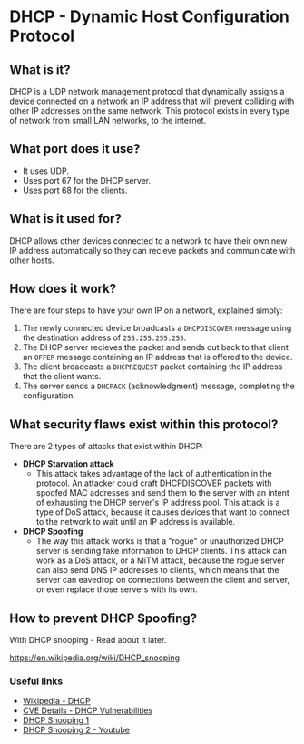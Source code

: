 # DHCP - Dynamic Host Configuration Protocol

## What is it?
DHCP is a UDP network management protocol that dynamically assigns a device connected on a network an IP address that will prevent colliding with other IP addresses on the same network. This protocol exists in every type of network from small LAN networks, to the internet.

## What port does it use?
- It uses UDP.
- Uses port 67 for the DHCP server.
- Uses port 68 for the clients.

## What is it used for?
DHCP allows other devices connected to a network to have their own new IP address automatically so they can recieve packets and communicate with other hosts.

## How does it work?
There are four steps to have your own IP on a network, explained simply:
1. The newly connected device broadcasts a `DHCPDISCOVER` message using the destination address of `255.255.255.255`.
2. The DHCP server recieves the packet and sends out back to that client an `OFFER` message containing an IP address that is offered to the device.
3. The client broadcasts a `DHCPREQUEST` packet containing the IP address that the client wants.
4. The server sends a `DHCPACK` (acknowledgment) message, completing the configuration.

## What security flaws exist within this protocol?
There are 2 types of attacks that exist within DHCP:
- **DHCP Starvation attack**
    - This attack takes advantage of the lack of authentication in the protocol. An attacker could craft DHCPDISCOVER packets with spoofed MAC addresses and send them to the server with an intent of exhausting the DHCP server's IP address pool. This attack is a type of DoS attack, because it causes devices that want to connect to the network to wait until an IP address is available.
- **DHCP Spoofing**
    - The way this attack works is that a "rogue" or unauthorized DHCP server is sending fake information to DHCP clients. This attack can work as a DoS attack, or a MiTM attack, because the rogue server can also send DNS IP addresses to clients, which means that the server can eavedrop on connections between the client and server, or even replace those servers with its own.

## How to prevent DHCP Spoofing?
With DHCP snooping - Read about it later. 

https://en.wikipedia.org/wiki/DHCP_snooping


### Useful links
- [Wikipedia - DHCP](https://en.wikipedia.org/wiki/Dynamic_Host_Configuration_Protocol)
- [CVE Details - DHCP Vulnerabilities](https://www.cvedetails.com/vulnerability-list/vendor_id-64/product_id-17706/ISC-Dhcp.html)
- [DHCP Snooping 1](https://www.pearsonitcertification.com/articles/article.aspx?p=2474170)
- [DHCP Snooping 2 - Youtube](https://www.youtube.com/watch?v=9guJgF8v3_whttps://www.youtube.com/watch?v=9guJgF8v3_w)